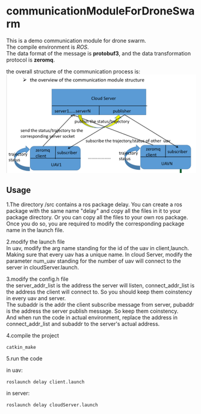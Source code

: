 # communicationModuleForDroneSwarm

This is a demo communication module for drone swarm.  
The compile environment is *ROS*.  
The data format of the message is **protobuf3**, and the data transformation protocol is **zeromq**.

the overall structure of the communication process is:
![](http://github.com/minggeX/communicationModuleForDroneSwarm/raw/main/structure.png)

## Usage  
1.The directory /src contains a ros package delay. You can create a ros package with the same name "delay" and copy all the files in it to your package 
directory. Or you can copy all the files to your own ros package. Once you do so, you are required to modify the corresponding package name in the 
launch file.

2.modify the launch file  
In uav, modify the arg name standing for the id of the uav in client,launch. Making sure that every uav has a unique name.
In cloud Server, modify the parameter num_uav standing for the number of uav will connect to the server in cloudServer.launch.  

3.modify the config.h file  
the server_addr_list is the address the server will listen, connect_addr_list is the address the client will connect to. So you should keep them coinstency
in every uav and server.  
The subaddr is the addr the client subscribe message from server, pubaddr is the address the server publish message. So keep them coinstency.  
And when run the code in actual environment, replace the address in connect_addr_list and subaddr to the server's actual address.

4.compile the project  

    catkin_make
    

5.run the code  

in uav:

    roslaunch delay client.launch 
    
in server:


    roslaunch delay cloudServer.launch
    

